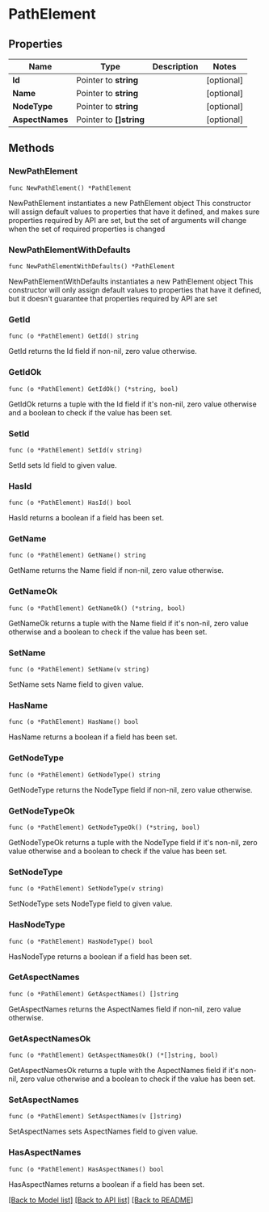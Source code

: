 # PathElement

## Properties

Name | Type | Description | Notes
------------ | ------------- | ------------- | -------------
**Id** | Pointer to **string** |  | [optional] 
**Name** | Pointer to **string** |  | [optional] 
**NodeType** | Pointer to **string** |  | [optional] 
**AspectNames** | Pointer to **[]string** |  | [optional] 

## Methods

### NewPathElement

`func NewPathElement() *PathElement`

NewPathElement instantiates a new PathElement object
This constructor will assign default values to properties that have it defined,
and makes sure properties required by API are set, but the set of arguments
will change when the set of required properties is changed

### NewPathElementWithDefaults

`func NewPathElementWithDefaults() *PathElement`

NewPathElementWithDefaults instantiates a new PathElement object
This constructor will only assign default values to properties that have it defined,
but it doesn't guarantee that properties required by API are set

### GetId

`func (o *PathElement) GetId() string`

GetId returns the Id field if non-nil, zero value otherwise.

### GetIdOk

`func (o *PathElement) GetIdOk() (*string, bool)`

GetIdOk returns a tuple with the Id field if it's non-nil, zero value otherwise
and a boolean to check if the value has been set.

### SetId

`func (o *PathElement) SetId(v string)`

SetId sets Id field to given value.

### HasId

`func (o *PathElement) HasId() bool`

HasId returns a boolean if a field has been set.

### GetName

`func (o *PathElement) GetName() string`

GetName returns the Name field if non-nil, zero value otherwise.

### GetNameOk

`func (o *PathElement) GetNameOk() (*string, bool)`

GetNameOk returns a tuple with the Name field if it's non-nil, zero value otherwise
and a boolean to check if the value has been set.

### SetName

`func (o *PathElement) SetName(v string)`

SetName sets Name field to given value.

### HasName

`func (o *PathElement) HasName() bool`

HasName returns a boolean if a field has been set.

### GetNodeType

`func (o *PathElement) GetNodeType() string`

GetNodeType returns the NodeType field if non-nil, zero value otherwise.

### GetNodeTypeOk

`func (o *PathElement) GetNodeTypeOk() (*string, bool)`

GetNodeTypeOk returns a tuple with the NodeType field if it's non-nil, zero value otherwise
and a boolean to check if the value has been set.

### SetNodeType

`func (o *PathElement) SetNodeType(v string)`

SetNodeType sets NodeType field to given value.

### HasNodeType

`func (o *PathElement) HasNodeType() bool`

HasNodeType returns a boolean if a field has been set.

### GetAspectNames

`func (o *PathElement) GetAspectNames() []string`

GetAspectNames returns the AspectNames field if non-nil, zero value otherwise.

### GetAspectNamesOk

`func (o *PathElement) GetAspectNamesOk() (*[]string, bool)`

GetAspectNamesOk returns a tuple with the AspectNames field if it's non-nil, zero value otherwise
and a boolean to check if the value has been set.

### SetAspectNames

`func (o *PathElement) SetAspectNames(v []string)`

SetAspectNames sets AspectNames field to given value.

### HasAspectNames

`func (o *PathElement) HasAspectNames() bool`

HasAspectNames returns a boolean if a field has been set.


[[Back to Model list]](../README.md#documentation-for-models) [[Back to API list]](../README.md#documentation-for-api-endpoints) [[Back to README]](../README.md)


